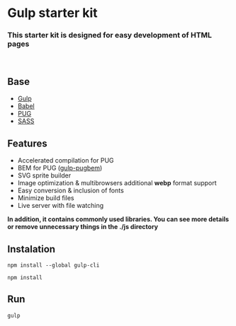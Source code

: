 # Gulp starter kit

### This starter kit is designed for easy development of HTML pages
<br>

## Base
- [Gulp](https://gulpjs.com/)
- [Babel](https://babeljs.io/)
- [PUG](https://www.npmjs.com/package/pug)
- [SASS](https://sass-lang.com/)
## Features
- Accelerated compilation for PUG
- BEM for PUG ([gulp-pugbem](https://www.npmjs.com/package/gulp-pugbem))
- SVG sprite builder
- Image optimization & multibrowsers additional **webp** format support
- Easy conversion & inclusion of fonts
- Minimize build files
- Live server with file watching

**In addition, it contains commonly used libraries. You can see more details or remove unnecessary things in the ./js directory**
## Instalation

`npm install --global gulp-cli`

`npm install`
## Run
`gulp`

